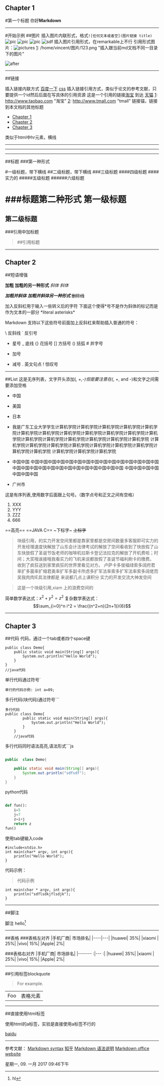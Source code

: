 ## Chapter 1 <a id="chapter-1"></a>
#第一个标题
你好**Markdown**
***
#开始示例
##图片
插入图片内联形式，格式`![任何文本或者空](图片链接 title)`
![pic](/home/vincent/图片/123.png  "插入本地绝对路径图片")
![pic](beauty.png "插入跟当前md文档同一目录下的图片")
![pic](../img/dev.jpg "插入跟当前md文档不同一目录下本地图片相对路径")
![sdf](/home/vincent/PythonDataCourse/prblog.github.com/img/addstage.JPG  "绝对路径下的图片")
插入图片引用形式，在remarkable上不行
引用形式图片：![pictures][1]
[1]:  /home/vincent/图片/123.png  "插入跟当前md文档不同一目录下的图片"

![after](/home/vincent/PythonDataCourse/prblog.github.com/img/afteradd.JPG  "after")


***

##链接

插入链接内联方式
[百度一下](http://www.baidu.com "") 
[css](CSS教程.md  "CSS")
插入链接引用方式，类似于论文的参考文献，只要提供一个id然后后面在写具体的引用资源
这是一个引用的链接[淘宝][1] 到达 [天猫][2]
[1]: http://www.taobao.com "淘宝"
[2]: http://www.tmall.com "tmall"
链接锚，链接到本文档的其他标题

* [Chapter 1](#chapter-1)
* [Chapter 2](#chapter-2)
* [Chapter 3](#chapter-3)



类似于html中hr元素，横线

***

---

___

##标题
###第一种形式

#一级标题，带下横线
##二级标题，带下横线
###三级标题
####四级标题
####实力的
#####五级标题
######六级标题

###标题第二种形式
第一级标题
=======================
第二级标题
-------------------------------

###引用中加标题
>##引用标题

***

## Chapter 2 <a id="chapter-2"></a>

##短语增强

**加粗**
__加粗的另一种形式__
*斜体*
_斜体_

***加粗并斜体***
___加粗并斜体另一种形式___
~~删除线~~

加入反斜杠用于输入一些转义后的字符
下面这个使得*号不是作为斜体的标记而是作为文本的一部分
\*literal asterisks\*

Markdown 支持以下这些符号前面加上反斜杠来帮助插入普通的符号：

\   反斜线
`   反引号
*   星号
_   底线
{}  花括号
[]  方括号
()  括弧
\#   井字号
+   加号
-   减号
.   英文句点
!   惊叹号

***
##List
这是无序列表，文字开头添加(*, +,-)但是要注意在(*, +, and -)和文字之间需要添加空格

+ 中国
+ 美国
+ 日本

+ 我是广东工业大学学生计算机学院计算机学院计算机学院计算机学院计算机学院计算机学院计算机学院计算机学院计算机学院计算机学院计算机学院计算机学院计算机学院计算机学院计算机学院计算机学院计算机学院计算机学院
计算机学院计算机学院计算机学院计算机学院计算机学院计算机学院计算机学院计算机学院计算机学院
计算机学院计算机学院计算机学院
+ 中国中国
中国中国中国中国中国中国中国中国中国中国中国中国中国中国中国中国中国中国中国中国中国中国中国中国中国中国中国中国
中国中国中国中国
中国中国中国
+ 广州市



这是有序列表,使用数字后面跟上句号。（数字点号和正文之间有空格）


1. XXX
2. YYY
3. ZZZ
4. 666


==高亮==
==JAVA  C==
~下标字~
~~上标字~~
>块级引用，的实力开发空间里都是靠家里都是空房间数量多客服即可实力的开发经理速度快解放了山东会计法律考试的解放了空间看收到了快放假了山东快放假了圣诞节饭老师的咖啡机拉斯卡登记法拉克的解放了开机费啦；时间；大奖哦诶接哦我看实力的飞机来说都放假了圣诞节福利刷卡的缴费。
收到了疯狂送到家里疯狂的世界里看见对方。
卢萨卡多俊福绿索多阔府君率扩多菌率扩缩君奥率扩军多副卡所虑多扩军法率索多扩军法率索多阔佬而吴我肉肉IE具法律都是
来说都几点上课积分
实力的开发交流大神发空间

> 这是一个块级引用,xiam
上的浪费空间的

简单数学表达式：$x^2+y^2=z^2$
复杂数学表达式：$$\sum_{i=0}^n i^2 = \frac{(n^2+n)(2n+1)}{6}$$

***

## Chapter 3 <a id="chapter-3"></a>

##代码
代码，通过一个tab或者四个space键

	public class Demo{
		public static void main(String[] args){
			System.out.println("Hello World");
		}
	}
	//java代码



 单行代码通过符号`
 
 `单行的代码示例: int a=89;`

多行代码(块代码)通过符号```

```
多行代码
public class Demo{
		public static void main(String[] args){
			System.out.println("Hello World");
		}
	}
	//java代码
```

多行代码同时语法高亮,语法形式```js

```java

public  class Demo{

	public static void main(String[] args){
		System.out.println("sdfsdf");
	}
}
```

python代码
```python

def fun():
	i=5
	j=7
	z=i+j
	return z
fun() 
```

使用tab键输入code

	#include<stdio.h>
	int main(char* argv, int argc){
		println("Hello World");
	}

代码示例：
>代码示例
	
	int main(char * argv, int argc){
		println("sdflsdkjflsdjk");
	}


---
##脚注

脚注
hello[^hello]

[^hello]:hl


***
##表格
###表格左对齐
|手机厂商| 市场排名|
|----|---|
|huawei| 35%|
|xiaomi | 25%|
|vivo| 15%|
|Apple| 2%|

###表格右对齐
|手机厂商| 市场排名|
|------- :|--- :|
|huawei| 35%|
|xiaomi | 25%|
|vivo| 15%|
|Apple| 2%|


***

##引用标签blockquote

 <blockquote>
        <p>For example.</p>
    </blockquote>
 
 <table>
    <tr>
        <td>Foo</td>
        <td> 表格元素</td>
    </tr>
</table>


***
##直接使用html标签

使用html的a标签，实验是直接使用a标签不行的

<a href="http://www.baidu.com">baidu
</a>

<div id="090">
</div>


***

参考文献：
[Markdown syntax][1]
[知乎][2]
[Markdown 语法说明][3]
[Markdown office website][4]

[1]: https://learn.getgrav.org/content/markdown "Markdown syntax"
[2]: https://www.zhihu.com/question/21065229 "zhihu"
[3]: http://wowubuntu.com/markdown/#overview "Markdown 语法简体说明"
[4]: http://daringfireball.net/projects/markdown/syntax "Markdown 官方文档"
星期一, 09. 一月 2017 09:46下午 